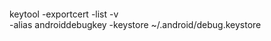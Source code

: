 ```bash
```
keytool -exportcert -list -v \
-alias androiddebugkey -keystore ~/.android/debug.keystore
```